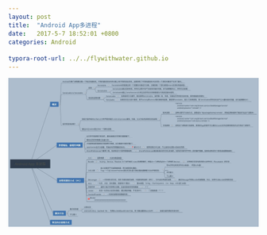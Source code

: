 ```yaml
---
layout: post
title:  "Android App多进程"
date:   2017-5-7 18:52:01 +0800
categories: Android

typora-root-url: ../../flywithwater.github.io
---
```


![img](/assets/Android/AndroidApp多进程.jpg)